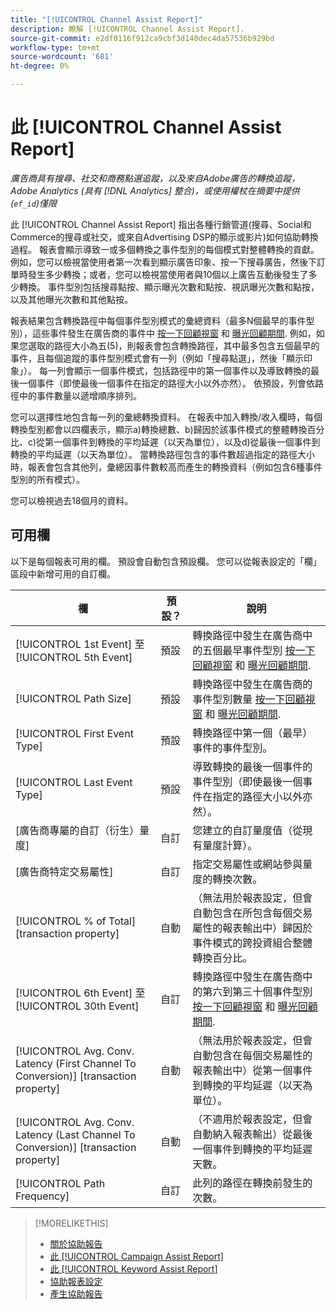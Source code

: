 ```yaml
---
title: "[!UICONTROL Channel Assist Report]"
description: 瞭解 [!UICONTROL Channel Assist Report].
source-git-commit: e2df0116f912ca9cbf3d140dec4da57536b929bd
workflow-type: tm+mt
source-wordcount: '681'
ht-degree: 0%

---
```


# 此 [!UICONTROL Channel Assist Report]

*廣告商具有搜尋、社交和商務點選追蹤，以及來自Adobe廣告的轉換追蹤，Adobe Analytics (具有 [!DNL Analytics] 整合)，或使用權杖在摘要中提供(`ef_id`)僅限*

此 [!UICONTROL Channel Assist Report] 指出各種行銷管道(搜尋、Social和Commerce的搜尋或社交，或來自Advertising DSP的顯示或影片)如何協助轉換過程。 報表會顯示導致一或多個轉換之事件型別的每個模式對整體轉換的貢獻。 例如，您可以檢視當使用者第一次看到顯示廣告印象、按一下搜尋廣告，然後下訂單時發生多少轉換；或者，您可以檢視當使用者與10個以上廣告互動後發生了多少轉換。 事件型別包括搜尋點按、顯示曝光次數和點按、視訊曝光次數和點按，以及其他曝光次數和其他點按。 <!-- [DSP metrics may show up as "Other Path Length (<length>)" or empty; we're supposed to fill in more values for DSP at some point.] -->

報表結果包含轉換路徑中每個事件型別模式的彙總資料（最多N個最早的事件型別），這些事件發生在廣告商的事件中 [按一下回顧視窗](/help/search-social-commerce/glossary.md#c-d) 和 [曝光回顧期間](/help/search-social-commerce/glossary.md#i-j). 例如，如果您選取的路徑大小為五(5)，則報表會包含轉換路徑，其中最多包含五個最早的事件，且每個追蹤的事件型別模式會有一列（例如「搜尋點選」，然後「顯示印象」）。 每一列會顯示一個事件模式，包括路徑中的第一個事件以及導致轉換的最後一個事件（即使最後一個事件在指定的路徑大小以外亦然）。 依預設，列會依路徑中的事件數量以遞增順序排列。

您可以選擇性地包含每一列的彙總轉換資料。 在報表中加入轉換/收入欄時，每個轉換型別都會以四欄表示，顯示a)轉換總數、b)歸因於該事件模式的整體轉換百分比、c)從第一個事件到轉換的平均延遲（以天為單位），以及d)從最後一個事件到轉換的平均延遲（以天為單位）。 當轉換路徑包含的事件數超過指定的路徑大小時，報表會包含其他列，彙總因事件數較高而產生的轉換資料（例如包含6種事件型別的所有模式）。

您可以檢視過去18個月的資料。

## 可用欄

以下是每個報表可用的欄。 預設會自動包含預設欄。 您可以從報表設定的「欄」區段中新增可用的自訂欄。

| 欄 | 預設？ | 說明 |
| ---- | ---- | ---- |
| [!UICONTROL 1st Event] 至 [!UICONTROL 5th Event] | 預設 | 轉換路徑中發生在廣告商中的五個最早事件型別 [按一下回顧視窗](/help/search-social-commerce/glossary.md#c-d) 和 [曝光回顧期間](/help/search-social-commerce/glossary.md#i-j). |
| [!UICONTROL Path Size] | 預設 | 轉換路徑中發生在廣告商的事件型別數量 [按一下回顧視窗](/help/search-social-commerce/glossary.md#c-d) 和 [曝光回顧期間](/help/search-social-commerce/glossary.md#i-j). |
| [!UICONTROL First Event Type] | 預設 | 轉換路徑中第一個（最早）事件的事件型別。 |
| [!UICONTROL Last Event Type] | 預設 | 導致轉換的最後一個事件的事件型別（即使最後一個事件在指定的路徑大小以外亦然）。 |
| \[廣告商專屬的自訂（衍生）量度\] | 自訂 | 您建立的自訂量度值（從現有量度計算）。 |
| \[廣告商特定交易屬性\] | 自訂 | 指定交易屬性或網站參與量度的轉換次數。 |
| [!UICONTROL % of Total] \[transaction property\] | 自動 | （無法用於報表設定，但會自動包含在所包含每個交易屬性的報表輸出中）歸因於事件模式的跨投資組合整體轉換百分比。 |
| [!UICONTROL 6th Event] 至 [!UICONTROL 30th Event] | 自訂 | 轉換路徑中發生在廣告商中的第六到第三十個事件型別 [按一下回顧視窗](/help/search-social-commerce/glossary.md#c-d) 和 [曝光回顧期間](/help/search-social-commerce/glossary.md#i-j). |
| [!UICONTROL Avg. Conv. Latency (First Channel To Conversion)] \[transaction property\] | 自動 | （無法用於報表設定，但會自動包含在每個交易屬性的報表輸出中）從第一個事件到轉換的平均延遲（以天為單位）。 |
| [!UICONTROL Avg. Conv. Latency (Last Channel To Conversion)] \[transaction property\] | 自動 | （不適用於報表設定，但會自動納入報表輸出）從最後一個事件到轉換的平均延遲天數。 |
| [!UICONTROL Path Frequency] | 自訂 | 此列的路徑在轉換前發生的次數。 |

<table style="table-layout:auto">

>[!MORELIKETHIS]
>
>* [關於協助報告](assist-report-about.md)
>* [此 [!UICONTROL Campaign Assist Report]](campaign-assist-report.md)
>* [此 [!UICONTROL Keyword Assist Report]](keyword-assist-report.md)
>* [協助報表設定](assist-report-settings.md)
>* [產生協助報告](assist-report-generate.md)
